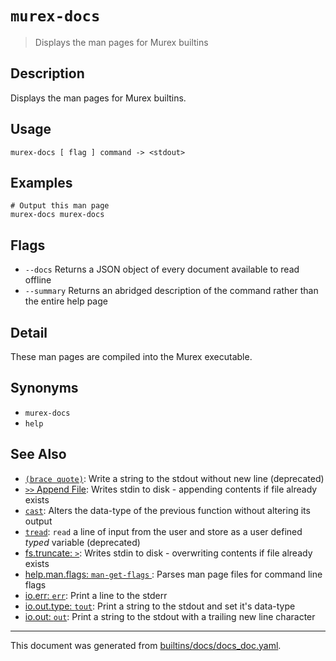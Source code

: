 # `murex-docs`

> Displays the man pages for Murex builtins

## Description

Displays the man pages for Murex builtins.

## Usage

```
murex-docs [ flag ] command -> <stdout>
```

## Examples

```
# Output this man page
murex-docs murex-docs
```

## Flags

* `--docs`
    Returns a JSON object of every document available to read offline
* `--summary`
    Returns an abridged description of the command rather than the entire help page

## Detail

These man pages are compiled into the Murex executable.

## Synonyms

* `murex-docs`
* `help`


## See Also

* [`(brace quote)`](../parser/brace-quote-func.md):
  Write a string to the stdout without new line (deprecated)
* [`>>` Append File](../parser/file-append.md):
  Writes stdin to disk - appending contents if file already exists
* [`cast`](../commands/cast.md):
  Alters the data-type of the previous function without altering its output
* [`tread`](../commands/tread.md):
  `read` a line of input from the user and store as a user defined *typed* variable (deprecated)
* [fs.truncate: `>`](../command/file-truncate.md):
  Writes stdin to disk - overwriting contents if file already exists
* [help.man.flags: `man-get-flags` ](../commands/man-get-flags.md):
  Parses man page files for command line flags 
* [io.err: `err`](../commands/err.md):
  Print a line to the stderr
* [io.out.type: `tout`](../commands/tout.md):
  Print a string to the stdout and set it's data-type
* [io.out: `out`](../commands/out.md):
  Print a string to the stdout with a trailing new line character

<hr/>

This document was generated from [builtins/docs/docs_doc.yaml](https://github.com/lmorg/murex/blob/master/builtins/docs/docs_doc.yaml).